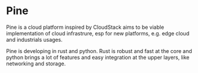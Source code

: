 # Pine

Pine is a cloud platform inspired by CloudStack aims to be viable implementation of cloud infrastrure, esp for new platforms, e.g. edge cloud and industrials usages. 

Pine is developing in rust and python. Rust is robust and fast at the core and python brings a lot of features and easy integration at the upper layers, like networking and storage.   
